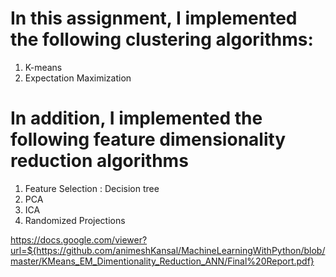 # In this assignment, I implemented the following clustering algorithms:

1. K-means
2. Expectation Maximization

# In addition, I  implemented the following feature dimensionality reduction algorithms

1. Feature Selection : Decision tree
2. PCA
3. ICA
4. Randomized Projections

https://docs.google.com/viewer?url=${https://github.com/animeshKansal/MachineLearningWithPython/blob/master/KMeans_EM_Dimentionality_Reduction_ANN/Final%20Report.pdf}

